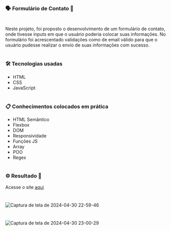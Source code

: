 ### 🗣 Formulário de Contato 📨

#
Neste projeto, foi proposto o desenvolvimento de um formulário de contato, onde tivesse inputs em que o usuário poderia colocar suas informações. No formulário foi acrescentado validações como de email válido para que o usuário pudesse realizar o envio de suas informações com sucesso.
#

### 🛠️ Tecnologias usadas

- HTML
- CSS
- JavaScript
#
### 📋 Conhecimentos colocados em prática

- HTML Semântico
- Flexbox
- DOM
- Responsividade
- Funções JS
- Array
- POO
- Regex

#

### ⚙️ Resultado 👀

Acesse o site [aqui](https://anacamorims.github.io/desafio-3-frontend-fusion/)

#

![Captura de tela de 2024-04-30 22-59-46](https://github.com/anacamorims/desafio-3-frontend-fusion/assets/132526900/9898bf50-6c1c-4d6d-bb20-c1bc34353ad4)

#
![Captura de tela de 2024-04-30 23-00-29](https://github.com/anacamorims/desafio-3-frontend-fusion/assets/132526900/91c049d2-6d5b-4af0-9870-7e99ba8000d8)
